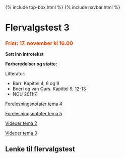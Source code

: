 {% include top-box.html %} <!-- Kode for å inkludere boksen på toppen av siden. Se _config.yml for å gjøre endringer. -->
{% include navbar.html %} <!-- Kode for navigasjonsmeny. Se navbar.html for å gjøre endringer. -->
<!-- Gjør endringer under her -->

# Flervalgstest 3
### <span style="color:OrangeRed;"> Frist: 17. november kl 16.00 </span>

**Sett inn introtekst**

**Førberedelser og støtte:**

Litteratur:

- Barr. Kapittel 4, 6 og 9
- Boeri og van Ours. Kapittel 9, 12-13
- NOU 2011:7. 

[Forelesningsnotater tema 4](forelesninger.md#f_t4)

[Forelesningsnotater tema 5](forelesninger.md#f_t5)

[Videoer tema 2](video.md#v_t4)

[Videoer tema 3](video.md#v_t5)


 ## Lenke til flervalgstest
